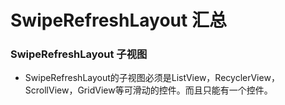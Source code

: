 SwipeRefreshLayout 汇总
=====================

### SwipeRefreshLayout 子视图

- SwipeRefreshLayout的子视图必须是ListView，RecyclerView，ScrollView，GridView等可滑动的控件。而且只能有一个控件。